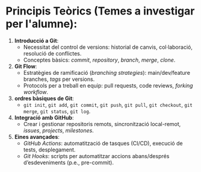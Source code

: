 # Principis Teòrics (Temes a investigar per l'alumne):

1. **Introducció a Git**:  
   - Necessitat del control de versions: historial de canvis, col·laboració, resolució de conflictes.  
   - Conceptes bàsics: *commit*, *repository*, *branch*, *merge*, *clone*.  
2. **Git Flow**:  
   - Estratègies de ramificació (*branching strategies*): main/dev/feature branches, *tags* per versions.  
   - Protocols per a treball en equip: pull requests, code reviews, *forking workflow*.  
3. **ordres bàsiques de Git**:  
   - `git init`, `git add`, `git commit`, `git push`, `git pull`, `git checkout`, `git merge`, `git status`, `git log`.  
4. **Integració amb GitHub**:  
   - Crear i gestionar repositoris remots, sincronització local-remot, *issues*, *projects*, *milestones*.  
5. **Eines avançades**:  
   - *GitHub Actions*: automatització de tasques (CI/CD), execució de tests, desplegament.  
   - *Git Hooks*: scripts per automatitzar accions abans/després d’esdeveniments (p.e., pre-commit).  